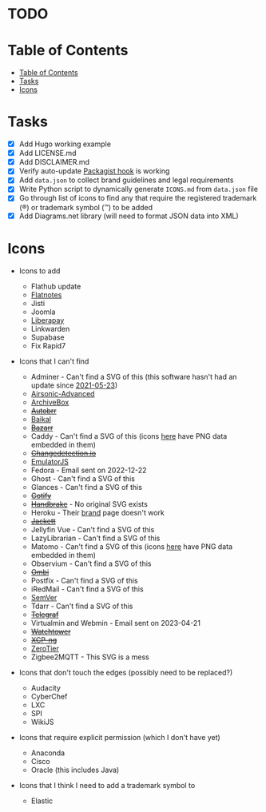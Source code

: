 # TODO

# Table of Contents
- [Table of Contents](#table-of-contents)
- [Tasks](#tasks)
- [Icons](#icons)

# Tasks
- [x] Add Hugo working example
- [x] Add LICENSE.md
- [x] Add DISCLAIMER.md
- [x] Verify auto-update [Packagist hook](https://packagist.org/about#how-to-update-packages) is working
- [x] Add `data.json` to collect brand guidelines and legal requirements
- [x] Write Python script to dynamically generate `ICONS.md` from `data.json` file
- [x] Go through list of icons to find any that require the registered trademark (®) or trademark symbol (™) to be added
- [x] Add Diagrams.net library (will need to format JSON data into XML)

# Icons
- Icons to add
  - Flathub update 
  - [Flatnotes](https://github.com/Dullage/flatnotes/blob/master/flatnotes/src/assets/logo-part-icon.svg)
  - Jisti
  - Joomla
  - [Liberapay](https://en.liberapay.com/about/logos)
  - Linkwarden
  - Supabase
  - Fix Rapid7

- Icons that I can't find
  - Adminer - Can't find a SVG of this (this software hasn't had an update since [2021-05-23](https://github.com/vrana/adminer/commit/88647b93e467210f270340e758af6771e2c5638a))
  - [Airsonic-Advanced](https://github.com/airsonic-advanced/airsonic-advanced/issues/979)
  - [ArchiveBox](https://github.com/ArchiveBox/ArchiveBox/issues/1137)
  - ~~[Autobrr](https://github.com/autobrr/autobrr/issues/834)~~
  - [Baikal](https://github.com/sabre-io/Baikal/issues/1143)
  - ~~[Bazarr](https://github.com/morpheus65535/bazarr/issues/2020)~~
  - Caddy - Can't find a SVG of this (icons [here](https://github.com/caddyserver/website/tree/master/src/resources/images) have PNG data embedded in them)
  - ~~[Changedetection.io](https://github.com/dgtlmoon/changedetection.io/issues/1527)~~
  - [EmulatorJS](https://github.com/EmulatorJS/EmulatorJS/issues/506)
  - Fedora - Email sent on 2022-12-22
  - Ghost - Can't find a SVG of this
  - Glances - Can't find a SVG of this
  - ~~[Gotify](https://github.com/gotify/website/issues/67)~~
  - ~~[Handbrake](https://github.com/HandBrake/HandBrake/issues/4749)~~ - No original SVG exists
  - Heroku - Their [brand](https://brand.heroku.com/) page doesn't work
  - ~~[Jackett](https://github.com/Jackett/Jackett/issues/13789)~~
  - Jellyfin Vue - Can't find a SVG of this
  - LazyLibrarian - Can't find a SVG of this
  - Matomo - Can't find a SVG of this (icons [here](https://matomo.org/trademark/) have PNG data embedded in them)
  - Observium - Can't find a SVG of this
  - ~~[Ombi](https://github.com/Ombi-app/Ombi/issues/4834)~~
  - Postfix - Can't find a SVG of this
  - iRedMail - Can't find a SVG of this
  - [SemVer](https://github.com/semver/semver.org/issues/399)
  - Tdarr - Can't find a SVG of this
  - ~~[Telegraf](https://github.com/influxdata/telegraf/issues/12327)~~
  - Virtualmin and Webmin - Email sent on 2023-04-21
  - ~~[Watchtower](https://github.com/containrrr/watchtower/issues/1510)~~
  - ~~[XCP-ng](https://github.com/xcp-ng/xcp/issues/583)~~
  - [ZeroTier](https://github.com/zerotier/docs/issues/50)
  - Zigbee2MQTT - This SVG is a mess

- Icons that don't touch the edges (possibly need to be replaced?)
  - Audacity
  - CyberChef
  - LXC
  - SPI
  - WikiJS

- Icons that require explicit permission (which I don't have yet)
  - Anaconda
  - Cisco
  - Oracle (this includes Java)

- Icons that I think I need to add a trademark symbol to
  - Elastic
